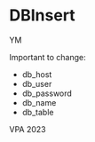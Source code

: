 # DBInsert
YM

Important to change:
- db_host
- db_user
- db_password
- db_name
- db_table

VPA 2023
